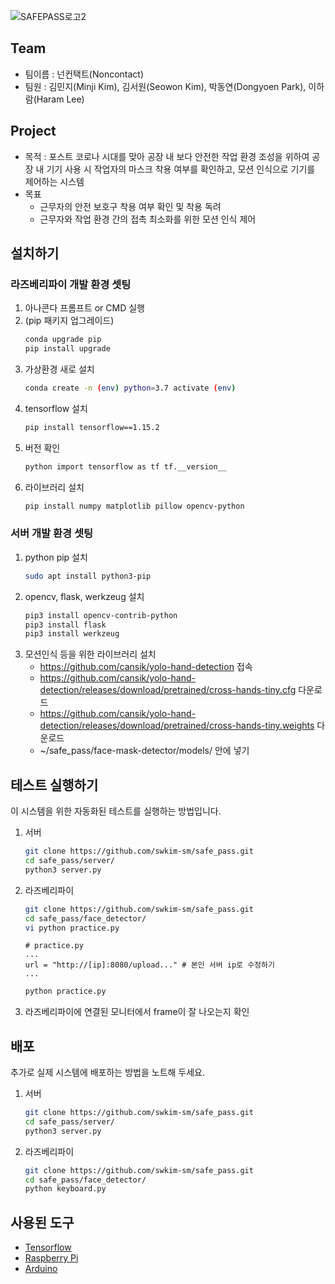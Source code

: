 ![SAFEPASS로고2](https://user-images.githubusercontent.com/67955977/93663208-fb891d80-faa0-11ea-873e-2509d9a8ae99.png)
## Team
* 팀이름 : 넌컨택트(Noncontact)
* 팀원 : 김민지(Minji Kim), 김서원(Seowon Kim), 박동연(Dongyoen Park), 이하람(Haram Lee)

## Project
* 목적 : 포스트 코로나 시대를 맞아 공장 내 보다 안전한 작업 환경 조성을 위하여 공장 내 기기 사용 시 작업자의 마스크 착용 여부를 확인하고, 모션 인식으로 기기를 제어하는 시스템
* 목표
    * 근무자의 안전 보호구 착용 여부 확인 및 착용 독려
    * 근무자와 작업 환경 간의 접촉 최소화를 위한 모션 인식 제어

## 설치하기
### 라즈베리파이 개발 환경 셋팅
1. 아나콘다 프롬프트 or CMD 실행
2. (pip 패키지 업그레이드)
    ```bash
    conda upgrade pip
    pip install upgrade
    ```
3. 가상환경 새로 설치
    ```bash
    conda create -n (env) python=3.7 activate (env)
    ```
4. tensorflow 설치
    ```bash
    pip install tensorflow==1.15.2
    ```
5. 버전 확인
    ```bash
    python import tensorflow as tf tf.__version__
    ```
6. 라이브러리 설치
    ```bash
    pip install numpy matplotlib pillow opencv-python
    ```

### 서버 개발 환경 셋팅
1. python pip 설치
    ```bash
    sudo apt install python3-pip
    ```
2. opencv, flask, werkzeug 설치
    ```bash
    pip3 install opencv-contrib-python
    pip3 install flask
    pip3 install werkzeug
    ```
3. 모션인식 등을 위한 라이브러리 설치
    * https://github.com/cansik/yolo-hand-detection 접속
    * https://github.com/cansik/yolo-hand-detection/releases/download/pretrained/cross-hands-tiny.cfg 다운로드
    * https://github.com/cansik/yolo-hand-detection/releases/download/pretrained/cross-hands-tiny.weights 다운로드
    * ~/safe_pass/face-mask-detector/models/ 안에 넣기

## 테스트 실행하기
이 시스템을 위한 자동화된 테스트를 실행하는 방법입니다.
1. 서버
    ```bash
    git clone https://github.com/swkim-sm/safe_pass.git
    cd safe_pass/server/
    python3 server.py
    ```
2. 라즈베리파이
    ```bash
    git clone https://github.com/swkim-sm/safe_pass.git
    cd safe_pass/face_detector/
    vi python practice.py
    ```
    ```
    # practice.py
    ...
    url = "http://[ip]:8080/upload..." # 본인 서버 ip로 수정하기
    ...
    ```
    ```bash
    python practice.py 
    ```
3. 라즈베리파이에 연결된 모니터에서 frame이 잘 나오는지 확인

## 배포
추가로 실제 시스템에 배포하는 방법을 노트해 두세요.
1. 서버
    ```bash
    git clone https://github.com/swkim-sm/safe_pass.git
    cd safe_pass/server/
    python3 server.py
    ```
2. 라즈베리파이
    ```bash
    git clone https://github.com/swkim-sm/safe_pass.git
    cd safe_pass/face_detector/
    python keyboard.py
    ```

## 사용된 도구
* [Tensorflow](https://www.tensorflow.org/api_docs)
* [Raspberry Pi](https://www.raspberrypi.org/documentation/)
* [Arduino](https://www.arduino.cc/reference/en/)
